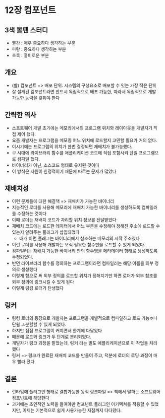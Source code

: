 # 12장 컴포넌트

## 3색 볼펜 스터디
- 빨강 : 매우 중요하다 생각하는 부분
- 파랑 : 중요하다 생각하는 부분
- 초록 : 흥미로운 부분

## 개요
- (빨) 컴포넌트 => 배포 단위. 시스템의 구성요소로 배포할 수 잇는 가장 작은 단위
- 잘 설계된 컴포넌트라면 반드시 독립적으로 배포 가능한, 따라서 독립적으로 개발 가능한 능력을 갖춰야 한다

## 간략한 역사
- 소프트웨어 개발 초기에는 메모리에서의 프로그램 위치와 레이아웃을 개발자가 직접 제어 했다.
- 요즘 개발자는 프로그램을 메모링 어느 위치에 로드할지 고민할 필요가 거의 없다.
- 이시기에는 프로그램의 위치가 한번 결정되면 재배치가 불가능했다.
- 구 시대에 라이브러리 함수를 애플리케이션 코드에 직접 포함시켜 단일 프로그램으로 컴파일 했다.
- 바이너리가 아닌, 소스코드 형태로 유지된 것이다
- 이 방식은 자원이 한정적이기 때문에 따르는 문제가 많았다

## 재배치성
- 이런 문제들에 대한 해결책 => 재배치가 가능한 바이너리
- 지능적인 로더를 사용해 메모리에 재배치 가능한 바이너리를 생성하도록 컴파일러를 수정하는 것이다
- 이때 로더는 재배치 코드가 자리할 위치 정보를 전달받았다
- 재배치 코드에는 로드한 데이터에서 어느 부분을 수정해야 정해진 주소에 로드할 수 있는지 알려주는 플래그가 삽입되었다
  - 대개 이런 플래그는 바이너리에서 참조하는 메모리의 시작 주소였다
- 이런 로더를 사용해 개발자는 오직 필요한 함수만을 로드할 수 있게 되었다.
- 컴파일러는 재배치 가능한 바이너리 안의 함수명을 메타데이터 형태로 생성하도록 수정되었다.
- 반면 라이브러리 함수를 정의하는 프로그램이라면 컴파일러는 해당 이름을 외부 정의로 생성했다
- 이렇게 함으로 써 외부 정의를 로드할 위치가 정해지기만 하면 로더가 외부 참조를 외부 정의에 링크시킬 수 있게 된다
- 이렇게 링킹 로더가 탄생했다

## 링커
- 링킹 로더의 등장으로 개발자는 프로그램을 개별적으로 컴파일하고 로드 가능ㅎ나 단윌 ㅗ분할할 수 있게 되었다.
- 하지만 점점 프로그램이 커지면서 한계에 다달았다
- 때문에 로드와 링크가 두 단계로 분리되었다.
- 개발자가 링크 과정을 맡았는데, 링커 라는 별도 애플리케이션으로 이 작업을 처리 했다
- 링커 => 링크가 완료된 재배치 코드를 만들어 주고, 덕분에 로더의 로딩 과정이 매우 빨라 졌다

## 결론
- 런타임에 플러그인 형태로 결합가능한 동적 링크파일 => 책에서 말하는 소프트웨어 컴포넌트에 해당한다
- 과거에는 초인적인 노력을 들여야만 컴포넌트 플러그인 아키텍쳐를 적용할 수 있었지만, 이제는 기본적으로 쉽게 사용가능한 지점까지 다다랐다.
